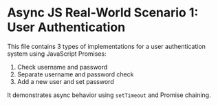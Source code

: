 # Async JS Real-World Scenario 1: User Authentication

This file contains 3 types of implementations for a user authentication system using JavaScript Promises:
1. Check username and password
2. Separate username and password check
3. Add a new user and set password

It demonstrates async behavior using `setTimeout` and Promise chaining.
